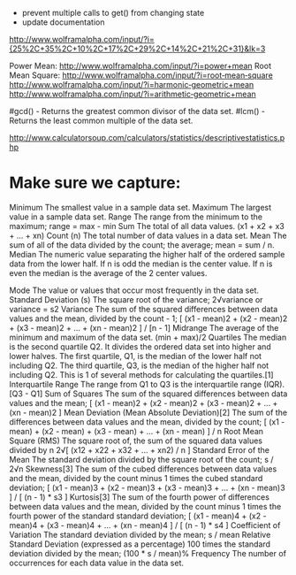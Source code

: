 - prevent multiple calls to get() from changing state
- update documentation


http://www.wolframalpha.com/input/?i={25%2C+35%2C+10%2C+17%2C+29%2C+14%2C+21%2C+31}&lk=3

Power Mean: http://www.wolframalpha.com/input/?i=power+mean
Root Mean Square: http://www.wolframalpha.com/input/?i=root‐mean‐square
http://www.wolframalpha.com/input/?i=harmonic‐geometric+mean
http://www.wolframalpha.com/input/?i=arithmetic‐geometric+mean

#gcd() - Returns the greatest common divisor of the data set.
#lcm() - Returns the least common multiple of the data set.


http://www.calculatorsoup.com/calculators/statistics/descriptivestatistics.php

# Make sure we capture:

Minimum
    The smallest value in a sample data set.
Maximum
    The largest value in a sample data set.
Range
    The range from the minimum to the maximum;
    range = max - min
Sum
    The total of all data values.
    (x1 + x2 + x3 + ... + xn)
Count (n)
    The total number of data values in a data set.
Mean
    The sum of all of the data divided by the count; the average;
    mean = sum / n.
Median
    The numeric value separating the higher half of the ordered sample data from the lower half. If n is odd the median is the center value.  If n is even the median is the average of the 2 center values.


Mode
    The value or values that occur most frequently in the data set.
Standard Deviation (s)
    The square root of the variance;
    2√variance or variance = s2
Variance
    The sum of the squared differences between data values and the mean, divided by the count - 1;
    [ (x1 - mean)2 + (x2 - mean)2 + (x3 - mean)2 + ... + (xn - mean)2 ] / [n - 1]
Midrange
    The average of the minimum and maximum of the data set. (min + max)/2
Quartiles
    The median is the second quartile Q2. It divides the ordered data set into higher and lower halves.  The first quartile, Q1, is the median of the lower half not including Q2. The third quartile, Q3, is the median of the higher half not including Q2.  This is 1 of several methods for calculating the quartiles.[1]
Interquartile Range
    The range from Q1 to Q3 is the interquartile range (IQR).
    [Q3 - Q1]
Sum of Squares
    The sum of the squared differences between data values and the mean;
    [ (x1 - mean)2 + (x2 - mean)2 + (x3 - mean)2 + ... + (xn - mean)2 ]
Mean Deviation (Mean Absolute Deviation)[2]
    The sum of the differences between data values and the mean, divided by the count;
    [ (x1 - mean) + (x2 - mean) + (x3 - mean) + ... + (xn - mean) ] / n
Root Mean Square (RMS)
    The square root of, the sum of the squared data values divided by n
    2√[ (x12 + x22 + x32 + ... + xn2) / n ]
Standard Error of the Mean
    The standard deviation divided by the square root of the count;
    s / 2√n
Skewness[3]
    The sum of the cubed differences between data values and the mean, divided by the count minus 1 times the cubed standard deviation;
    [ (x1 - mean)3 + (x2 - mean)3 + (x3 - mean)3 + ... + (xn - mean)3 ] / [ (n - 1) * s3 ]
Kurtosis[3]
    The sum of the fourth power of differences between data values and the mean, divided by the count minus 1 times the fourth power of the standard standard deviation;
    [ (x1 - mean)4 + (x2 - mean)4 + (x3 - mean)4 + ... + (xn - mean)4 ] / [ (n - 1) * s4 ]
Coefficient of Variation
    The standard deviation divided by the mean;
    s / mean
Relative Standard Deviation (expressed as a percentage)
    100 times the standard deviation divided by the mean;
    (100 * s / mean)%
Frequency
    The number of occurrences for each data value in the data set.
